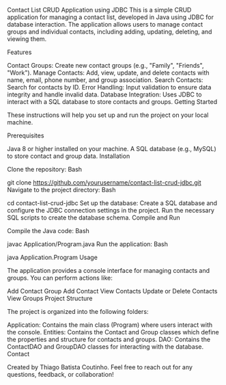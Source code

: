 Contact List CRUD Application using JDBC
This is a simple CRUD application for managing a contact list, developed in Java using JDBC for database interaction. The application allows users to manage contact groups and individual contacts, including adding, updating, deleting, and viewing them.

Features

Contact Groups: Create new contact groups (e.g., "Family", "Friends", "Work").
Manage Contacts: Add, view, update, and delete contacts with name, email, phone number, and group association.
Search Contacts: Search for contacts by ID.
Error Handling: Input validation to ensure data integrity and handle invalid data.
Database Integration: Uses JDBC to interact with a SQL database to store contacts and groups.
Getting Started

These instructions will help you set up and run the project on your local machine.

Prerequisites

Java 8 or higher installed on your machine.
A SQL database (e.g., MySQL) to store contact and group data.
Installation

Clone the repository:
Bash

git clone https://github.com/yourusername/contact-list-crud-jdbc.git
Navigate to the project directory:
Bash

cd contact-list-crud-jdbc
Set up the database:
Create a SQL database and configure the JDBC connection settings in the project.
Run the necessary SQL scripts to create the database schema.
Compile and Run

Compile the Java code:
Bash

javac Application/Program.java
Run the application:
Bash

java Application.Program
Usage

The application provides a console interface for managing contacts and groups. You can perform actions like:

Add Contact Group
Add Contact
View Contacts
Update or Delete Contacts
View Groups
Project Structure

The project is organized into the following folders:

Application: Contains the main class (Program) where users interact with the console.
Entities: Contains the Contact and Group classes which define the properties and structure for contacts and groups.
DAO: Contains the ContactDAO and GroupDAO classes for interacting with the database.
Contact

Created by Thiago Batista Coutinho. Feel free to reach out for any questions, feedback, or collaboration!
